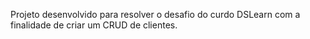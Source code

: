 Projeto desenvolvido para resolver o desafio do curdo DSLearn com a finalidade de criar um CRUD de clientes.

